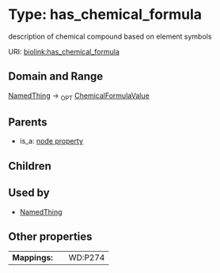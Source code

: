 
# Type: has_chemical_formula


description of chemical compound based on element symbols

URI: [biolink:has_chemical_formula](https://w3id.org/biolink/vocab/has_chemical_formula)


## Domain and Range

[NamedThing](NamedThing.md) ->  <sub>OPT</sub> [ChemicalFormulaValue](types/ChemicalFormulaValue.md)

## Parents

 *  is_a: [node property](node_property.md)

## Children


## Used by

 * [NamedThing](NamedThing.md)

## Other properties

|  |  |  |
| --- | --- | --- |
| **Mappings:** | | WD:P274 |

